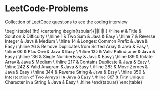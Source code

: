 # LeetCode-Problems
Collection of LeetCode questions to ace the coding interview!

\begin{table}[!ht]
    \centering
    \begin{tabular}{|l|l|l|l|}
    \hline
        \# & Title & Solution & Difficulty \\ \hline
        1 & Two Sum & Java & Easy  \\ \hline
        7 & Reverse Integer & Java & Medium  \\ \hline
        14 & Longest Common Prefix & Java & Easy  \\ \hline
        26 & Remove Duplicates from Sorted Array & Java & Easy  \\ \hline
        66 & Plus One & Java & Easy  \\ \hline
        125 & Valid Palindrome & Java & Easy  \\ \hline
        136 & Single NumberEasy & Java & Easy  \\ \hline
        189 & Rotate Array & Java & Medium  \\ \hline
        217 & Contains Duplicate & Java & Easy  \\ \hline
        242 & Valid Anagram & Java & Easy  \\ \hline
        283 & Move Zeroes & Java & Easy  \\ \hline
        344 & Reverse String & Java & Easy  \\ \hline
        350 & Intersection of Two Arrays II & Java & Easy  \\ \hline
        387 & First Unique Character in a String & Java & Easy  \\ \hline
    \end{tabular}
\end{table}
